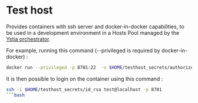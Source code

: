 # Test host

Provides containers with ssh server and docker-in-docker capabilities, to be used in a development environment in a Hosts Pool  managed by the [Ystia orchestrator](https://github.com/ystia/yorc).

For example, running this command (--privileged is required by docker-in-docker) :
```bash
docker run --privileged -p 8701:22  -v $HOME/testhost_secrets/authorized_keys:/home/test/.ssh/authorized_keys  --rm -d --name host1 --hostname host1 laurentg/testhost
```
It is then possible to login on the container using this command :
```bash
ssh -i $HOME/testhost_secrets/id_rsa test@localhost -p 8701
```bash

